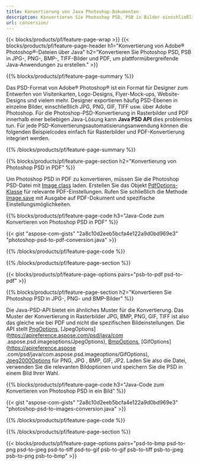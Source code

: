 ```yaml
---
title: Konvertierung von Java Photoshop-Dokumenten
description: Konvertieren Sie Photoshop PSD, PSB in Bilder einschließlich BMP, JPG, PNG, TIFF und PDF über die Java-Bibliothek.
url: conversion/
---
```


{{< blocks/products/pf/feature-page-wrap >}}
{{< blocks/products/pf/feature-page-header h1="Konvertierung von Adobe® Photoshop®-Dateien über Java" h2="Konvertieren Sie Photoshop PSD, PSB in JPG-, PNG-, BMP-, TIFF-Bilder und PDF, um plattformübergreifende Java-Anwendungen zu erstellen." >}}

{{% blocks/products/pf/feature-page-summary %}}

Das PSD-Format von Adobe® Photoshop® ist ein Format für Designer zum Entwerfen von Visitenkarten, Logo-Designs, Flyer-Mock-ups, Website-Designs und vielem mehr. Designer exportieren häufig PSD-Ebenen in einzelne Bilder, einschließlich JPG, PNG, GIF, TIFF usw. über Adobe Photoshop. Für die Photoshop-PSD-Konvertierung in Rasterbilder und PDF innerhalb einer beliebigen Java-Lösung kann **Java PSD API** dies problemlos tun. Für jede PSD-Konvertierungsautomatisierungsanwendung können die folgenden Beispielcodes einfach für Rasterbilder und PDF-Konvertierung integriert werden.

{{% /blocks/products/pf/feature-page-summary  %}}

{{% blocks/products/pf/feature-page-section  h2="Konvertierung von Photoshop PSD in PDF" %}}

Um Photoshop PSD in PDF zu konvertieren, müssen Sie die Photoshop PSD-Datei mit [Image class](https://apireference.aspose.com/psd/java/com.aspose.psd/Image) laden. Erstellen Sie das Objekt [PdfOptions-Klasse](https://apireference.aspose.com/psd/java/com.aspose.psd.imageoptions/PdfOptions) für relevante PDF-Einstellungen. Rufen Sie schließlich die Methode [Image.save](https://apireference.aspose.com/psd/java/com.aspose.psd/Image#save-java.lang.String-com.aspose.psd.ImageOptionsBase-) mit Ausgabe auf PDF-Dokument und spezifische Einstellungsmöglichkeiten.

{{% blocks/products/pf/feature-page-code h3="Java-Code zum Konvertieren von Photoshop PSD in PDF" %}}

{{< gist "aspose-com-gists" "2a8c10d2eeb5bcfa4e122a9d0bd969e3" "photoshop-psd-to-pdf-conversion.java" >}}

{{% /blocks/products/pf/feature-page-code  %}}

{{% /blocks/products/pf/feature-page-section %}}

{{< blocks/products/pf/feature-page-options pairs="psb-to-pdf psd-to-pdf" >}}

{{% blocks/products/pf/feature-page-section  h2="Konvertieren Sie Photoshop PSD in JPG-, PNG- und BMP-Bilder" %}}

Die Java-PSD-API bietet ein ähnliches Muster für die Konvertierung. Das Muster der Konvertierung in Rasterbilder JPG, BMP, PNG, GIF, TIFF ist also das gleiche wie bei PDF und nicht die spezifischen Bildeinstellungen. Die API stellt [PngOptions](https://apireference.aspose.com/psd/java/com.aspose.psd.imageoptions/PngOptions), [JpegOptions](https://apireference.aspose.com/psd/java/com .aspose.psd.imageoptions/JpegOptions), [BmpOptions](https://apireference.aspose.com/psd/java/com.aspose.psd.imageoptions/BmpOptions), [GifOptions](https://apireference.aspose .com/psd/java/com.aspose.psd.imageoptions/GifOptions), [Jpeg2000Options](https://apireference.aspose.com/psd/java/com.aspose.psd.imageoptions/Jpeg2000Options) für PNG, JPG , BMP, GIF, JP2. Laden Sie also die Datei, verwenden Sie die relevanten Bildoptionen und speichern Sie die PSD in einem Bild Ihrer Wahl.

{{% blocks/products/pf/feature-page-code h3="Java-Code zum Konvertieren von Photoshop PSD in ein Bild" %}}

{{< gist "aspose-com-gists" "2a8c10d2eeb5bcfa4e122a9d0bd969e3" "photoshop-psd-to-images-conversion.java" >}}

{{% /blocks/products/pf/feature-page-code  %}}

{{% /blocks/products/pf/feature-page-section %}}

{{< blocks/products/pf/feature-page-options pairs="psd-to-bmp psd-to-png psd-to-jpeg psd-to-tiff psd-to-gif psb-to-gif psb-to-tiff psb-to-jpeg psb-to-png psb-to-bmp" >}}
